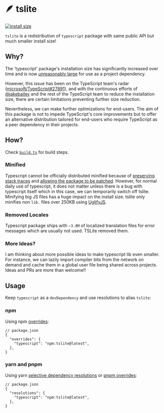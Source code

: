 # 🪶 tslite

[![install size](https://packagephobia.com/badge?p=tslite)](https://packagephobia.com/result?p=tslite)

`tslite` is a redistribution of `typescript` package with same public API but much smaller install size!

## Why?

The 'typescript' package's installation size has significantly increased over time and is now [unreasonably large](https://packagephobia.com/result?p=typescript) for use as a project dependency.

However, this issue has been on the TypeScript team's radar ([microsoft/TypeScript#27891](https://github.com/microsoft/TypeScript/issues/27891)), and with the continuous efforts of [@jakebailey](https://github.com/jakebailey) and the rest of the TypeScript team to reduce the installation size, there are certain limitations preventing further size reduction.

Nevertheless, we can make further optimizations for end-users. The aim of this package is not to impede TypeScript's core improvements but to offer an alternative distribution tailored for end-users who require TypeScript as a peer dependency in their projects.

## How?

Check [`build.ts`](./build.ts) for build steps.

### Minified

Typescript cannot be officially distributed minified because of [preserving stack traces](https://github.com/microsoft/TypeScript/issues/27891#issuecomment-1307654814) and [allowing the package to be patched](https://github.com/microsoft/TypeScript/issues/27891#issuecomment-1307430212). However, for normal daily use of typescript, it does not matter unless there is a bug with typescript itself which in this case, we can temporarily switch off tslite. Minifying big JS files has a huge impact on the install size. tslite only minifies non `lib.` files over 250KB using [UglifyJS](https://github.com/mishoo/UglifyJS).

### Removed Locales

Typescript package ships with `~3.8M` of localized translation files for error messages which are usually not used. TSLite removed them.

### More Ideas?

I am thinking about more possible ideas to make typescript lib even smaller. For instance, we can lazily import compiler bits from the network on demand and cache them in a global user file being shared across projects. Ideas and PRs are more than welcome!!

## Usage

Keep `typescript` as a `devDependency` and use resolutions to alias `tslite`:

### npm

Using npm [overrides](https://docs.npmjs.com/cli/v8/configuring-npm/package-json#overrides):

```jsonc
// package.json
{
  "overrides": {
    "typescript": "npm:tslite@latest",
  },
}
```

### yarn and pnpm

Using yarn [selective dependency resolutions](https://classic.yarnpkg.com/lang/en/docs/selective-version-resolutions/) or [pnpm overrides](https://pnpm.io/package_json#pnpmoverrides):

```jsonc
// package.json
{
  "resolutions": {
    "typescript": "npm:tslite@latest",
  },
}
```
